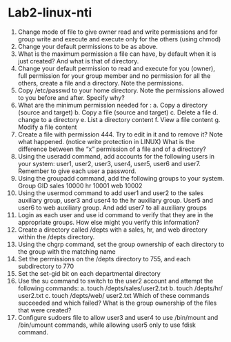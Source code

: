 # Lab2-linux-nti
1.	Change mode of file to give owner read and write permissions and for group write and execute and execute only for the others (using  chmod)
2.	Change your default permissions to be as above.
3.	What is the maximum permission a file can have, by default when it is just created? And what is that of directory.
4.	Change your default permission to read and execute for you (owner), full permission for your group member and no permission for all the others, create a file and a directory. Note the permissions.
5.	 Copy /etc/passwd to your home directory. Note the permissions allowed to you before and after. Specify why?
6.	What are the minimum permission needed for :
a.	Copy a directory  (source and target)
b.	Copy a file (source and target)
c.	Delete  a file
d.	change  to a directory
e.	List a directory content
f.	  View a file content
g.	Modify a file content
7.	 Create a file with permission 444. Try to edit in it and to remove it? Note what happened. (notice write protection in LINUX)
What is the difference between the “x” permission of a file and of a directory?
8.	Using the useradd command, add accounts for the following users in your system: user1, user2, user3, user4, user5, user6 and user7. Remember to give each user a password.
9.	Using the groupadd command, add the following groups to your system.
Group                      	GID
sales                         	10000
hr                             	10001
web                         	10002
10.	Using the usermod command to add user1 and user2 to the sales auxiliary group, user3 and user4 to the hr auxiliary group. User5 and user6 to web auxiliary group. And add user7 to all auxiliary groups  
11.	Login as each user and use id command to verify that they are in the appropriate groups. How else might you verify this information?
12.	Create a directory called /depts with a sales, hr, and web directory within the /depts directory.
13.	Using the chgrp command, set the group ownership of each directory to the group with the matching name
14.	Set the permissions on the /depts directory to 755, and each subdirectory to 770
15.	Set the set-gid bit on each departmental directory
16.	Use the su command to switch to the user2 account and attempt the following commands:
a.	touch /depts/sales/user2.txt
b.	touch /depts/hr/ user2.txt
c.	touch /depts/web/ user2.txt
Which of these commands succeeded and which failed? What is the group ownership of the files that were created?
17.	Configure sudoers file to allow user3 and user4 to use /bin/mount and /bin/umount commands, while allowing user5 only to use fdisk command.
